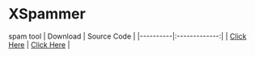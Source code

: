 # XSpammer
spam tool
| Download | Source Code   |
|----------|:-------------:|
| [Click Here](https://github.com/wgex/XSpammer/releases) |  [Click Here](https://github.com/wgex/XSpammer/tree/main/src/XSpammer) |
